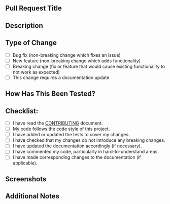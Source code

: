 ## Pull Request Title

<!-- The title should succinctly explain the changes. For example, "Add search functionality to the homepage". -->

## Description

<!-- Provide a brief description of the changes your pull request makes. Explain the problem it solves or the feature it adds to the project. Include any relevant issue numbers. -->

## Type of Change
- [ ] Bug fix (non-breaking change which fixes an issue)
- [ ] New feature (non-breaking change which adds functionality)
- [ ] Breaking change (fix or feature that would cause existing functionality to not work as expected)
- [ ] This change requires a documentation update

## How Has This Been Tested?

<!-- Describe how you have tested these changes. Include details of your testing environment, tests ran to see how your change affects other areas of the code, etc. -->

## Checklist:
- [ ] I have read the [CONTRIBUTING](LINK_TO_CONTRIBUTING.MD) document.
- [ ] My code follows the code style of this project.
- [ ] I have added or updated the tests to cover my changes.
- [ ] I have checked that my changes do not introduce any breaking changes.
- [ ] I have updated the documentation accordingly (if necessary).
- [ ] I have commented my code, particularly in hard-to-understand areas.
- [ ] I have made corresponding changes to the documentation (if applicable).

## Screenshots

<!-- Insert any screenshots or videos (if applicable) to help explain your problem or demonstrate your changes. -->

## Additional Notes

<!-- Add any other context or notes about the pull request here. This could include necessary deployment changes, new dependencies, etc. -->
